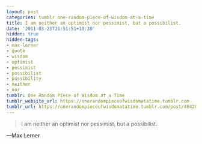 ```yaml
---
layout: post
categories: tumblr one-random-piece-of-wisdom-at-a-time
title: I am neither an optimist nor pessimist, but a possibilist.
date: '2011-03-23T21:51:51+10:30'
hidden: true
hidden-tags:
- max-lerner
- quote
- wisdom
- optimist
- pessimist
- possibilist
- possibility
- neither
- nor
tumblr: One Random Piece of Wisdom at a Time
tumblr_website_url: https://onerandompieceofwisdomatatime.tumblr.com
tumblr_url: https://onerandompieceofwisdomatatime.tumblr.com/post/4042806037/i-am-neither-an-optimist-nor-pessimist-but-a
---
```

> I am neither an optimist nor pessimist, but a possibilist.

—Max Lerner

